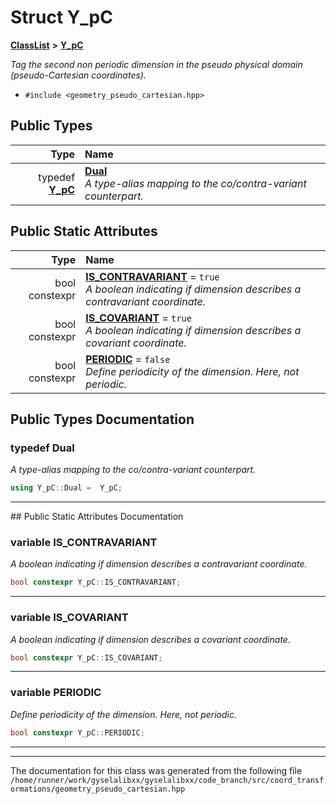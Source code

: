 

# Struct Y\_pC



[**ClassList**](annotated.md) **>** [**Y\_pC**](structY__pC.md)



_Tag the second non periodic dimension in the pseudo physical domain (pseudo-Cartesian coordinates)._ 

* `#include <geometry_pseudo_cartesian.hpp>`

















## Public Types

| Type | Name |
| ---: | :--- |
| typedef [**Y\_pC**](structY__pC.md) | [**Dual**](#typedef-dual)  <br>_A type-alias mapping to the co/contra-variant counterpart._  |






## Public Static Attributes

| Type | Name |
| ---: | :--- |
|  bool constexpr | [**IS\_CONTRAVARIANT**](#variable-is_contravariant)   = `true`<br>_A boolean indicating if dimension describes a contravariant coordinate._  |
|  bool constexpr | [**IS\_COVARIANT**](#variable-is_covariant)   = `true`<br>_A boolean indicating if dimension describes a covariant coordinate._  |
|  bool constexpr | [**PERIODIC**](#variable-periodic)   = `false`<br>_Define periodicity of the dimension. Here, not periodic._  |










































## Public Types Documentation




### typedef Dual 

_A type-alias mapping to the co/contra-variant counterpart._ 
```C++
using Y_pC::Dual =  Y_pC;
```




<hr>
## Public Static Attributes Documentation




### variable IS\_CONTRAVARIANT 

_A boolean indicating if dimension describes a contravariant coordinate._ 
```C++
bool constexpr Y_pC::IS_CONTRAVARIANT;
```




<hr>



### variable IS\_COVARIANT 

_A boolean indicating if dimension describes a covariant coordinate._ 
```C++
bool constexpr Y_pC::IS_COVARIANT;
```




<hr>



### variable PERIODIC 

_Define periodicity of the dimension. Here, not periodic._ 
```C++
bool constexpr Y_pC::PERIODIC;
```




<hr>

------------------------------
The documentation for this class was generated from the following file `/home/runner/work/gyselalibxx/gyselalibxx/code_branch/src/coord_transformations/geometry_pseudo_cartesian.hpp`

